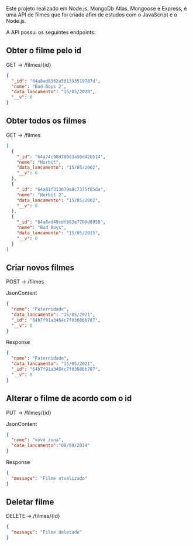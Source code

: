 Este projeto realizado em Node.js, MongoDb Atlas, Mongoose e Express, é uma API de filmes que foi criado afim de estudos com o JavaScript e o Node.js.

A API possui os seguintes endpoints:

<h2>Obter o filme pelo id </h2>

GET -> /filmes/{id}

```json
{
  "_id": "64a8ad8362a501393519787d",
  "nome": "Bad Boys 2",
  "data_lancamento": "15/05/2020",
  "__v": 0
}
```
<h2>Obter todos os filmes </h2>

GET -> /filmes 

```json
[
  {
    "_id": "64a74c98d380d3a50d42b514",
    "nome": "Norbit",
    "data_lancamento": "15/05/2002",
    "__v": 0
  },
  {
    "_id": "64a81f313079a8c7375f85da",
    "nome": "Norbit 2",
    "data_lancamento": "15/05/2002",
    "__v": 0
  },
  {
    "_id": "64a8ad49cdf883e7700d8950",
    "nome": "Bad Boys",
    "data_lancamento": "15/05/2015",
    "__v": 0
  }
]
```

<h2>Criar novos filmes </h2>

POST -> /filmes

JsonContent
```json
{
  "nome": "Paternidade",
  "data_lancamento": "15/05/2021",
  "_id": "64b7f91a3464c7f03606b787",
  "__v": 0
}
```
Response
```json
{
  "nome": "Paternidade",
  "data_lancamento": "15/05/2021",
  "_id": "64b7f91a3464c7f03606b787",
  "__v": 0
}
```
<h2>Alterar o filme de acordo com o id</h2>

PUT -> /filmes/{id}

JsonContent
```json
{
  "nome": "vovó zona",
  "data_lancamento":"09/08/2014"
}
```
Response

```json
{
  "message": "Filme atualizado"
}
```

<h2>Deletar filme</h2>

DELETE -> /filmes/{id}

```json
{
  "message": "Filme deletado"
}
```





